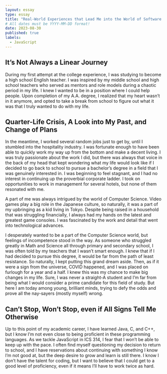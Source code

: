 ```yaml
---
layout: essay
type: essay
title: "Real-World Experiences that Lead Me into the World of Software Engineering"
# All dates must be YYYY-MM-DD format!
date: 2023-08-30
published: true
labels:
  - JavaScript
---
```


## It’s Not Always a Linear Journey

During my first attempt at the college experience, I was studying to become a high school English teacher. I was inspired by my middle school and high school teachers who served as mentors and role models during a chaotic period in my life. I knew I wanted to be in a position where I could help people. Upon completion of my A.A. degree, I realized that my heart wasn’t in it anymore, and opted to take a break from school to figure out what it was that I truly wanted to do with my life. 

## Quarter-Life Crisis, A Look into My Past, and Change of Plans

In the meantime, I worked several random jobs just to get by, until I stumbled into the hospitality industry. I was fortunate enough to have been able to quickly work my way up from the bottom and make a decent living. I was truly passionate about the work I did, but there was always that voice in the back of my head that kept wondering what my life would look like if I decided to go back to school to pursue a bachelor’s degree in a field that I was genuinely interested in. I was beginning to feel stagnant, and I had no interest in continuing up the proverbial corporate ladder. I took on opportunities to work in management for several hotels, but none of them resonated with me. 

A part of me was always intrigued by the world of Computer Science. Video games play a big role in the Japanese culture, so naturally, it was a part of my upbringing as a kid living in Tokyo. Despite being raised in a household that was struggling financially, I always had my hands on the latest and greatest game consoles. I was fascinated by the work and detail that went into technological advances. 

I desperately wanted to be a part of the Computer Science world, but feelings of incompetence stood in the way. As someone who struggled greatly in Math and Science all through primary and secondary school, I was often told by my teachers that I wasn’t smart enough. I knew that if I had decided to pursue this degree, it would be far from the path of least resistance. So naturally, I kept putting this grand dream aside. Then, as if it were a sign from the universe, COVID happened, and I was placed on furlough for a year and a half. I knew this was my chance to make big changes in my life. Sure, I was never a straight-A student and I’m far from being what I would consider a prime candidate for this field of study. But here I am today among young, brilliant minds, trying to defy the odds and prove all the nay-sayers (mostly myself) wrong. 

## Can’t Stop, Won’t Stop, even if All Signs Tell Me Otherwise
Up to this point of my academic career, I have learned Java, C, and C++, but I know I’m not even close to being proficient in these programming languages. As we tackle JavaScript in ICS 314, I fear that I won’t be able to keep up with the pace. I often find myself questioning my decision to return to school, and I have reservations about continuing with something I know I’m not good at, but the deep desire to grow and learn is still there. I know I don’t have the talent for coding, but I want to believe that I could get to a good level of proficiency, even if it means I’ll have to work twice as hard. 
